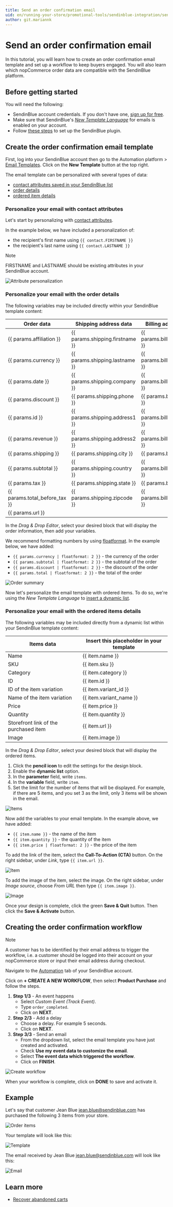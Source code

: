 ```yaml
---
title: Send an order confirmation email
uid: en/running-your-store/promotional-tools/sendinblue-integration/send-an-order-confirmation-email
author: git.mariannk
---
```


# Send an order confirmation email

In this tutorial, you will learn how to create an order confirmation email template and set up a workflow to keep buyers engaged. You will also learn which nopCommerce order data are compatible with the SendinBlue platform.

## Before getting started

You will need the following:
* SendinBlue account credentials. If you don't have one, [sign up for free](https://app.sendinblue.com/account/register/?utm_source=nopcommerce_plugin&utm_medium=plugin&utm_campaign=module_link). 
* Make sure that SendinBlue's [*New Template Language*](https://help.sendinblue.com/hc/en-us/articles/360000659260?utm_source=nopcommerce_plugin&utm_medium=plugin&utm_campaign=module_link) for emails is enabled on your account.
* Follow [these steps](xref:en/running-your-store/promotional-tools/sendinblue-integration/set-up-sendinblue-plugin) to set up the SendinBlue plugin.

## Create the order confirmation email template

First, log into your SendinBlue account then go to the Automation platform > [Email Templates](https://my.sendinblue.com/camp/lists/template?utm_source=nopcommerce_plugin&utm_medium=plugin&utm_campaign=module_link). Click on the **New Template** button at the top right.

The email template can be personalized with several types of data:

* [contact attributes saved in your SendinBlue list](#personalize-your-email-with-contact-attributes)
* [order details](#personalize-your-email-with-the-order-details)
* [ordered item details](#personalize-your-email-with-the-ordered-items-details)

### Personalize your email with contact attributes

Let's start by personalizing with [contact attributes](https://help.sendinblue.com/hc/en-us/articles/360001008200?utm_source=nopcommerce_plugin&utm_medium=plugin&utm_campaign=module_link).

In the example below, we have included a personalization of:

* the recipient's first name using `{{ contact.FIRSTNAME }}`
* the recipient's last name using `{{ contact.LASTNAME }}`

> [!NOTE]
> FIRSTNAME and LASTNAME should be existing attributes in your SendinBlue account.

![Attribute personalization](_static/send-an-order-confirmation-email/attribute-personalization.gif)

### Personalize your email with the order details

The following variables may be included directly within your SendinBlue template content:

| Order data | Shipping address data | Billing address data |
| ------------- | ------------- | ------------- |
| {{ params.affiliation }} | {{ params.shipping.firstname }} | {{ params.billing.firstname }} |
| {{ params.currency }} | {{ params.shipping.lastname }} | {{ params.billing.lastname }} |
| {{ params.date }} | {{ params.shipping.company }} | {{ params.billing.company }} |
| {{ params.discount }} | {{ params.shipping.phone }} | {{ params.billing.phone }} |
| {{ params.id }} | {{ params.shipping.address1 }} | {{ params.billing.address1 }} |
| {{ params.revenue }} | {{ params.shipping.address2 }} | {{ params.billing.address2 }} |
| {{ params.shipping }} | {{ params.shipping.city }} | {{ params.billing.city }} |
| {{ params.subtotal }} | {{ params.shipping.country }} | {{ params.billing.country }} |
| {{ params.tax }} | {{ params.shipping.state }} | {{ params.billing.state }} |
| {{ params.total_before_tax }} | {{ params.shipping.zipcode }} | {{ params.billing.zipcode }} |
| {{ params.url }} |

In the *Drag & Drop Editor*, select your desired block that will display the order information, then add your variables.

We recommend formatting numbers by using [floatformat](https://help.sendinblue.com/hc/en-us/articles/360000268730?utm_source=nopcommerce_plugin&utm_medium=plugin&utm_campaign=module_link#numbers). In the example below, we have added:

* `{{ params.currency | floatformat: 2 }}` - the currency of the order
* `{{ params.subtotal | floatformat: 2 }}` - the subtotal of the order
* `{{ params.discount | floatformat: 2 }}` - the discount of the order
* `{{ params.total | floatformat: 2 }}` - the total of the order

![Order summary](_static/send-an-order-confirmation-email/order.jpg)

Now let's personalize the email template with ordered items. To do so, we're using the *New Template Language* to [insert a dynamic list](https://help.sendinblue.com/hc/en-us/articles/360000887379-Inserting-a-dynamic-list-in-the-Drag-Drop-editor-NEW-?utm_source=nopcommerce_plugin&utm_medium=plugin&utm_campaign=module_link).

### Personalize your email with the ordered items details

The following variables may be included directly from a dynamic list within your SendinBlue template content:

| Items data | Insert this placeholder in your template |
| ------------- | ------------- |
| Name | {{ item.name }} |
| SKU | {{ item.sku }} |
| Category | {{ item.category }} |
| ID | {{ item.id }} |
| ID of the item variation | {{ item.variant_id }} |
| Name of the item variation | {{ item.variant_name }} |
| Price | {{ item.price }} |
| Quantity | {{ item.quantity }} |
| Storefront link of the purchased item | {{ item.url }} |
| Image | {{ item.image }} |

In the *Drag & Drop Editor*, select your desired block that will display the ordered items.

1. Click the **pencil icon** to edit the settings for the design block.
1. Enable the **dynamic list** option.
1. In the **parameter** field, write `items`.
1. In the **variable** field, write `item`.
1. Set the limit for the number of items that will be displayed. For example, if there are 5 items, and you set 3 as the limit, only 3 items will be shown in the email.

![Items](_static/send-an-order-confirmation-email/items.jpg)

Now add the variables to your email template. In the example above, we have added:
* `{{ item.name }}` - the name of the item
* `{{ item.quantity }}` - the quantity of the item
* `{{ item.price | floatformat: 2 }}` - the price of the item

To add the link of the item, select the **Call-To-Action (CTA)** button. On the right sidebar, under *Link*, type `{{ item.url }}`.

![Item](_static/send-an-order-confirmation-email/item.jpg)

To add the image of the item, select the image. On the right sidebar, under *Image source*, choose *From URL* then type `{{ item.image }}`.

![Image](_static/send-an-order-confirmation-email/image.jpg)

Once your design is complete, click the green **Save & Quit** button. Then click the **Save & Activate** button.

## Creating the order confirmation workflow

> [!NOTE]
> A customer has to be identified by their email address to trigger the workflow, i.e. a customer should be logged into their account on your nopCommerce store or input their email address during checkout.

Navigate to the [Automation](https://automation.sendinblue.com/?utm_source=nopcommerce_plugin&utm_medium=plugin&utm_campaign=module_link) tab of your SendinBlue account.

Click on **+ CREATE A NEW WORKFLOW**, then select **Product Purchase** and follow the steps.

1. **Step 1/3** - An event happens
	* Select *Custom Event (Track Event)*.
	* Type `order_completed`.
	* Click on **NEXT**.
2. **Step 2/3** - Add a delay
	* Choose a delay. For example 5 seconds.
	* Click on **NEXT**.
3. **Step 3/3** - Send an email
	* From the dropdown list, select the email template you have just created and activated.
	* Check **Use my event data to customize the email**.
	* Select **The event data which triggered the workflow**.
	* Click on **FINISH**.

![Create workflow](_static/send-an-order-confirmation-email/create-workflow.gif)

When your workflow is complete, click on **DONE** to save and activate it.

## Example

Let's say that customer Jean Blue jean.blue@sendinblue.com has purchased the following 3 items from your store.

![Order items](_static/send-an-order-confirmation-email/order-items.jpg)

Your template will look like this:

![Template](_static/send-an-order-confirmation-email/template.jpg)

The email received by Jean Blue jean.blue@sendinblue.com will look like this:

![Email](_static/send-an-order-confirmation-email/email.jpg)

## Learn more
* [Recover abandoned carts](xref:en/running-your-store/promotional-tools/sendinblue-integration/recover-abandoned-carts)
